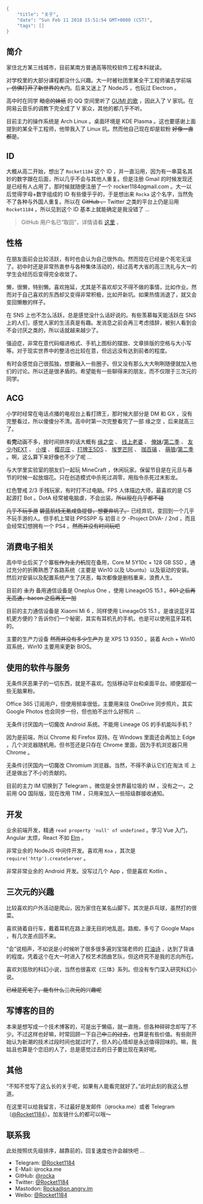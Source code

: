 ```meta
{
    "title": "关于",
    "date": "Sun Feb 11 2018 15:51:54 GMT+0800 (CST)",
    "tags": []
}
```

## 简介

家住北方某三线城市，目前某南方普通高等院校软件工程本科就读。

对学校里的大部分课程都没什么兴趣。大一时被社团里某全干工程师骗去学前端 ~~，仿佛打开了新世界的大门~~。后来又迷上了 NodeJS ，也玩过 Electron 。

高中时在同学 ~~暗恋的妹纸~~ 的 QQ 空间里听了 [GUMI 的歌](https://www.bilibili.com/video/av769968) ，因此入了 V 家坑。在网易云音乐的调教下完全成了 V 家众，其他的都几乎不听。

目前主力的操作系统是 Arch Linux 。桌面环境是 KDE Plasma 。这也要感谢上面提到的某全干工程师，他带我入了 Linux 坑。然而他自己现在却是软粉 ~~好像一直都是~~。

## ID

大概从高二开始，想出了 `Rocket1184` 这个 ID ，并一直沿用，因为有一串莫名其妙的数字跟在后面，所以几乎不会与其他人重复。但是注册 Gmail 的时候发现还是已经有人占用了，那时候就随便注册了一个 rocker1184`@`gmail.com 。大一以后觉得字母+数字组成的 ID 有些傻乎乎的，于是想出来 `Rocka` 这个名字，当然免不了各种与外国人重复。所以在 ~~GitHub 、~~ Twitter 之类的平台上仍是沿用 `Rocket1184` 。所以见到这个 ID 基本上就能确定是我没错了 ...

> GitHub 用户名已“取回”，详情请看 [这里](https://rocka.me/article/release-an-inactive-username-on-github) 。

## 性格

在朋友面前会比较活跃，有时也会认为自己很外向。然而现在已经是个死宅无误了。初中时还是非常热衷参与各种集体活动的，经过高考大省的高三洗礼与大一的学生会经历后变得完全收敛了。

懒，很懒，特别懒。喜欢拖延，尤其是不喜欢却又不得不做的事情，比如作业。然而对于自己喜欢的东西却又变得非常积极，比如开新坑。如果热情消退了，就又会变回懒散的样子。

在 SNS 上也不怎么活跃，总是感觉没什么话好说的。有些羡慕每天能活跃在 SNS 上的人们，感觉人家的生活真是有趣。发消息之前会再三考虑措辞，被别人看到会不会讨厌之类的，所以话就越来越少了。

强迫症，非常在意代码缩进格式、手机上图标的摆放、文章排版的空格与大小写等。对于现实世界中的整洁也比较在意，但远远没有达到前者的程度。

有时会感觉自己很孤独，想要融入一些圈子。但又没有那么大大咧咧随便就加入他们的讨论。所以还是很矛盾的。希望能有一些聊得来的朋友，而不仅限于三次元的同学。

## ACG

小学时经常在电话点播的电视台上看打牌王，那时候大部分是 DM 和 GX ，没有完整看过，所以傻傻分不清。高中时第一次完整看完了一部 缘之空 ，后来就高三了。

看**完**动画不多，按时间排序的话大概有 [缘之空](https://movie.douban.com/subject/4848114/) 、 [线上老婆](https://bangumi.bilibili.com/anime/3495) 、 [俺妹](https://bangumi.bilibili.com/anime/2660)/[第二季](https://bangumi.bilibili.com/anime/2661) 、 [友少](https://bangumi.bilibili.com/anime/415)/[NEXT](https://bangumi.bilibili.com/anime/416) 、 [小埋](https://bangumi.bilibili.com/anime/2580) 、 [樱花庄](https://bangumi.bilibili.com/anime/687) 、[打牌王5DS](https://bangumi.bilibili.com/anime/1717) 、 [埃罗芒阿](https://bangumi.bilibili.com/anime/5997) 、 [珈百璃](https://bangumi.bilibili.com/anime/5793) 、 [萌狼](https://www.bilibili.com/video/av3517761)/[第二季](https://www.bilibili.com/video/av379270) 。啊，这么算下来好像也不少了呢 ...

与大学里实验室的朋友们一起玩 MineCraft ，休闲玩家。保留节目是在元旦与春节的时候一起放烟花。只在创造模式中杀死过凋零，用指令杀死过末影龙。

红色警戒 2/3 手残玩家，有时打不过电脑。FPS 人体描边大师，最喜欢的是 CS 起源打 Bot 。DotA 经常被电脑虐，不会出装。~~所以现在几乎都不碰~~

~~几乎不玩手游~~ ~~碧蓝航线无氪咸鱼提督，想要弃坑了。~~ 已经弃坑，变回到一个几乎不玩手游的人。但手机上常驻 PPSSPP 与 初音ミク -Project DIVA- / 2nd ，而且会经常幻想拥有一个 PS4 。~~然而并没有时间玩吧~~

## 消费电子相关

高中毕业后买了个寨板~~作为主力机~~现在备用，Core M 5Y10c + 128 GB SSD 。通过充分的折腾熟悉了各路系统（主要是 Win10 以及 Ubuntu）以及驱动的安装。然后对安装以及配置系统产生了厌恶，每次都像是删档重来，浪费人生。

目前的 ~~主力~~ 备用通信设备是 Oneplus One ，使用 LineageOS 15.1 。~~801 之后再无高通，bacon 之后再无一加~~

目前的主力通信设备是 Xiaomi Mi 6 ，同样使用 LineageOS 15.1 。是谁说蓝牙耳机更方便的？告诉你们一个秘密，其实有耳机孔的手机，也是可以使用蓝牙耳机的。

主要的生产力设备 ~~然而并没有多少生产力~~ 是 XPS 13 9350 。装着 Arch + Win10 双系统，Win10 主要用来更新 BIOS。

## 使用的软件与服务

无条件厌恶果子的一切东西，就是不喜欢。包括移动平台和桌面平台。顺便鄙视一些无脑果粉。

Office 365 订阅用户，但使用频率很低，主要用来往 OneDrive 同步照片。其实 Google Photos 也会同步一份，但也拍不出什么好照片 ...

无条件讨厌国内一切魔改 Android 系统。不能用 Lineage OS 的手机能叫手机？

因为是前端，所以 Chrome 和 Firefox 双持。在 Windows 里面还会再加上 Edge ，几个浏览器随机用。但书签还是只存在 Chrome 里面，因为手机浏览器只用 Chrome 。

无条件讨厌国内一切魔改 Chromium 浏览器。当然，不得不承认它们在淘汰 IE 上还是做出了不小的贡献的。

目前的主力 IM 切换到了 Telegram 。微信是全世界最垃圾的 IM ，没有之一。之前用 QQ 国际版，现在改用 TIM ，只用来加入一些班级群接收通知。

## 开发

业余前端开发，精通 `read property 'null' of undefined` 。学习 Vue 入门， Angular 太烦，React 不如 [Elm](http://elm-lang.org) 。

非常业余的 NodeJS 中间件开发。喜欢用 `Koa` ，其次是 `require('http').createServer` 。

非常非常业余的 Android 开发。没写过几个 App ，但是喜欢 Kotlin 。

## 三次元的兴趣

比较喜欢的户外活动是爬山，因为家住在某名山脚下。其次是乒乓球，虽然打的很菜。

喜欢骑着自行车，戴着耳机在路上漫无目的地乱逛。路痴，多亏了 Google Maps ，有几次差点回不来。

“会”说相声，不如说是小时候听了很多很多遍刘宝瑞老师的 [打油诗](https://music.163.com/#/song?id=131584) ，达到了背诵的程度。凭着这个在大一时进入了校艺术团曲艺队，但这终究不是我的志向所在。

喜欢刘慈欣的科幻小说，当然也很喜欢《三体》系列。但没有专门深入研究科幻小说。

~~已经是死宅了，能有什么三次元的兴趣呢~~

## 写博客的目的

本来是想写成一个技术博客的，可是出于懒癌，就一直拖，但各种碎碎念却写了不少。不过这样也好嘛，时常回顾一下自己~~中二的过去~~，也算是有些价值。有些刚开始认为新潮的技术过段时间也就过时了，但人的心情却是永远值得回味的。嘛，我姑且也算是个恋旧的人了，总是感觉过去的日子要比现在美好呢。

## 其他

“不知不觉写了这么长的关于呢，如果有人能看完就好了。”此时此刻的我这么想道。

在这里可以给我留言，不过最好是发邮件（i`@`rocka.me）或者 Telegram （[@Rocket1184](https://t.me/rocket1184)）。加友链什么的都可以哦～

## 联系我

此处按照优先级排序，越靠前的，回复速度也许会越快吧 ...

- Telegram: [@Rocket1184](https://t.me/rocket1184)
- E-Mail: i`@`rocka.me
- GitHub: [@rocka](https://github.com/rocka)
- Twitter: [@Rocket1184](https://twitter.com/rocket1184)
- Mastodon: [Rocka@sn.angry.im](https://sn.angry.im/@Rocka)
- Weibo: [@Rocket1184](https://weibo.com/u/2353697613)

